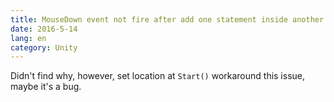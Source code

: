 ```yaml
---
title: MouseDown event not fire after add one statement inside another object.
date: 2016-5-14
lang: en
category: Unity
---
```


Didn't find why, however, set location at `Start()` workaround this issue, maybe it's a bug.

